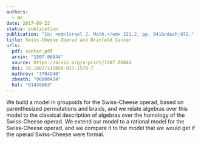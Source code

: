 ```yaml
---
authors:
  - me
date: 2017-09-22
status: publication
publication: "In: <em>Israel J. Math.</em> 221.2, pp. 941&ndash;972."
title: Swiss-Cheese Operad and Drinfeld Center
urls:
  pdf: center.pdf
  arxiv: "1507.06844"
  source: https://arxiv.org/e-print/1507.06844
  doi: 10.1007/s11856-017-1579-7
  mathrev: "3704940"
  zbmath: "06808424"
  hal: "01438863"
---
```


We build a model in groupoids for the Swiss-Cheese operad, based on parenthesized permutations and braids, and we relate algebras over this model to the classical description of algebras over the homology of the Swiss-Cheese operad. We extend our model to a rational model for the Swiss-Cheese operad, and we compare it to the model that we would get if the operad Swiss-Cheese were formal.
